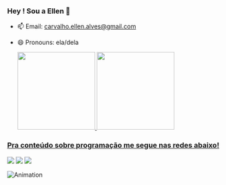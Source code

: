 ### Hey ! Sou a Ellen 👋

- 📫 Email: carvalho.ellen.alves@gmail.com
- 😄 Pronouns: ela/dela

   <div>
   <a href="https://github.com/alvesellen">
      <img height="180em" src="https://github-readme-stats.vercel.app/api?username=alvesellen&show_icons=true&theme=tokyonight&include_all_commits=true&count_private=true"/>
   <img height="180em" src="https://github-readme-stats.vercel.app/api/top-langs/?username=alvesellen&layout=compact&langs_count=6&theme=tokyonight"/>
</div>
    
 
### Pra conteúdo sobre programação me segue nas redes abaixo!
 
<div>
  <a href="https://www.youtube.com/" target="_blank"><img src="https://img.shields.io/badge/YouTube-FF0000?style=for-the-badge&logo=youtube&logoColor=white" target="_blank"></a>
  <a href="https://instagram.com/" target="_blank"><img src="https://img.shields.io/badge/-Instagram-%23E4405F?style=for-the-badge&logo=instagram&logoColor=white" target="_blank"></a>
  <a href="https://www.linkedin.com/in/" target="_blank"><img src="https://img.shields.io/badge/-LinkedIn-%230077B5?style=for-the-badge&logo=linkedin&logoColor=white" target="_blank"></a>
</div>     

 
 
  ![Animation]([https://w0.peakpx.com/wallpaper/923/87/HD-wallpaper-kimetsu-no-yaiba-frontal-view-nezuko-kamado-nezuko-thumbnail.jpg])
 

   


